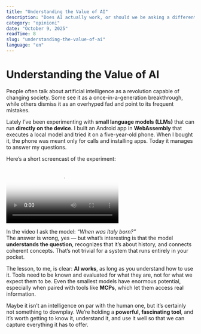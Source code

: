 ```yaml
---
title: "Understanding the Value of AI"
description: "Does AI actually work, or should we be asking a different question?"
category: "opinioni"
date: "October 9, 2025"
readTime: 8
slug: "understanding-the-value-of-ai"
language: "en"
---
```


# Understanding the Value of AI

People often talk about artificial intelligence as a revolution capable of changing society. Some see it as a once-in-a-generation breakthrough, while others dismiss it as an overhyped fad and point to its frequent mistakes.

Lately I’ve been experimenting with **small language models (LLMs)** that can run **directly on the device**. I built an Android app in **WebAssembly** that executes a local model and tried it on a five-year-old phone. When I bought it, the phone was meant only for calls and installing apps. Today it manages to answer my questions.

Here’s a short screencast of the experiment:

<video src="/videos/llm-wasm.mp4" poster="/videos/llm-wasm.png" controls></video>

In the video I ask the model: *“When was Italy born?”*  
The answer is wrong, yes — but what’s interesting is that the model **understands the question**, recognizes that it’s about history, and connects coherent concepts. That’s not trivial for a system that runs entirely in your pocket.

The lesson, to me, is clear: **AI works**, as long as you understand how to use it. Tools need to be known and evaluated for what they are, not for what we expect them to be. Even the smallest models have enormous potential, especially when paired with tools like **MCPs**, which let them access real information.

Maybe it isn’t an intelligence on par with the human one, but it’s certainly not something to downplay. We’re holding a **powerful, fascinating tool**, and it’s worth getting to know it, understand it, and use it well so that we can capture everything it has to offer.
